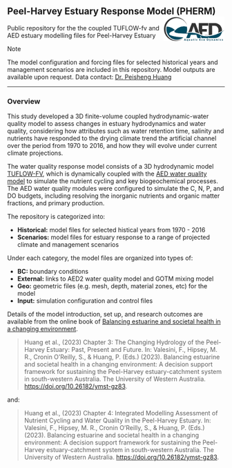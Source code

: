## Peel-Harvey Estuary Response Model (PHERM)   <img src="https://github.com/AquaticEcoDynamics/Peel_ARC/blob/master/Data/Sitemaps/Logos/aed.png"  width="142.4" height="56.4"  align="right"> 

Public repository for the the coupled TUFLOW-fv and AED estuary modelling files for Peel-Harvey Estuary

> [!NOTE]
> The model configuration and forcing files for selected historical years and management scenarios are included in this repository. Model outputs are available upon request. Data contact: [Dr. Peisheng Huang](mailto:peisheng.huang@uwa.edu.au) 


---

### Overview

This study developed a 3D finite-volume coupled hydrodynamic-water quality model to assess changes in estuary hydrodynamics and water quality, considering how attributes such as water retention time, 
salinity and nutrients have responded to the drying climate trend the artificial channel over the period from 1970 to 2016, and how they will evolve under current climate projections. 

The water quality response model consists of a 3D hydrodynamic model [TUFLOW-FV](https://www.tuflow.com/downloads/#tuflow_fv), which is dynamically coupled with the [AED water quality model](https://aquaticecodynamics.github.io/aed-science/) to simulate 
the nutrient cycling and key biogeochemical processes. The AED water quality modules were configured to simulate the C, N, P, and DO budgets, including resolving the inorganic 
nutrients and organic matter fractions, and primary production.

The repository is categorized into:
- **Historical:** model files for selected histical years from 1970 - 2016
- **Scenarios:** model files for estuary response to a range of projected climate and management scenarios

Under each category, the model files are organized into types of:
- **BC:** boundary conditions
- **External:** links to AED2 water quality model and GOTM mixing model
- **Geo:** geometric files (e.g. mesh, depth, material zones, etc) for the model 
- **Input:** simulation configuration and control files


Details of the model introduction, set up, and research outcomes are available from the online book of [Balancing estuarine and societal health in a changing environment](https://aquaticecodynamics.github.io/peel-book/index.html). 
> Huang et al., (2023) Chapter 3: The Changing Hydrology of the Peel-Harvey Estuary: Past, Present and Future. In: Valesini, F., Hipsey, M. R., Cronin O’Reilly, S., & Huang, P. (Eds.) (2023). Balancing estuarine and societal health in a changing environment: A decision support framework for sustaining the Peel-Harvey estuary-catchment system in south-western Australia. The University of Western Australia. https://doi.org/10.26182/ymst-gz83.

and:

> Huang et al., (2023) Chapter 4: Integrated Modelling Assessment of Nutrient Cycling and Water Quality in the Peel-Harvey Estuary. In: Valesini, F., Hipsey, M. R., Cronin O’Reilly, S., & Huang, P. (Eds.) (2023). Balancing estuarine and societal health in a changing environment: A decision support framework for sustaining the Peel-Harvey estuary-catchment system in south-western Australia. The University of Western Australia. https://doi.org/10.26182/ymst-gz83.







<!--
# PHERM
## Peel-Harvey Estuary Response Model

---
### Overview

The PHERM (Peel-Harvey Estuary Response Model) consists of a 3D hydrodynamic model TUFLOW-FV (BMT WBM, 2013), which is dynamically coupled with the AED2 water quality model to simulate the nutrient cycling and key biogeochemical processes. TUFLOW-FV is a 3D flexible-mesh (finite volume) hydrodynamic model that accounts for variations in water level, horizontal salinity distribution and vertical density stratification in response to tides, inflows and surface thermodynamics. The mesh consists of triangular and quadrilateral elements of different size that are suited to simulating areas of complex estuarine morphometry. To meet accuracy requirements, a fine-grid resolution (mean mesh area ~12000 m2) was used within the lagoons and coarse resolution was implemented towards the ocean boundary (Figure 1). Surface momentum exchange and heat dynamics are solved internally within TUFLOW-FV. In the current application, turbulent mixing of momentum and scalars has been calculated using the Smagorinsky scheme in the horizontal plane and through coupling with the General Ocean Turbulence Model (GOTM) for vertical mixing with option of second-order k-ε turbulence closure. The bottom shear stress was calculated using a roughness-length relationship assuming a rough-turbulent logarithmic velocity profile in the lowest model layer. The roughness length z0 settings were based on the area type (e.g. coast, rivers, and estuary) and the estimated biomass of aquatic vegetation within the estuary.


<img src="https://github.com/AquaticEcoDynamics/Peel_ARC/blob/master/Data/Sitemaps/mesh2.png">

**Figure 1. PHERM modelling domain and mesh overview.**


The AED2 water quality modules were configured to simulate the C, N, P, and DO budgets, including resolving the inorganic nutrients and organic matter fractions, and primary production (Table 1; Figure 2). Spatial variation and sediment quality and benthic properties (including biomass of seagrass, macroalgae and bivalves) was also included.
Key modelled chemical and biological processes include:
-	Water column kinetic (time-varying) chemical / biological transformations (e.g., denitrification or algal growth)
-	Water column equilibrium (instantaneous) chemical transformations (e.g., PO4 adsorption)
-	Vertical sedimentation or migration
-	Biogeochemical transformations in the sediment or biological changes in the benthos
-	Fluxes across the air-water interface
-	Fluxes across the sediment-water interface
-	Feedback of chemical or biological attributes to physical properties of water (light extinction, drag, density)

<img src="https://github.com/AquaticEcoDynamics/Peel_ARC/blob/master/Data/Sitemaps/AED.png">

**Figure 2. AED water quality model diagram summarising interactions captured with the PHERM.**

### Model Software

Hydrodynamic platform: TUFLOW-FV, http://tuflow.com/FV%20Documentation.aspx 

Water quality model: AED2, http://aed.see.uwa.edu.au/research/models/AED/index.html  

### Input Data

The data necessary to simulate estuarine dynamics comprise boundary conditions at incoming rivers and ocean and meteorological forcing. PHE received runoff from the catchment through multiple gauged rivers and ungauged drains, in which the Murray River contributes about 41% of the total inflows and Serpentine River and Harvey River contribute about 10% and 23%, respectively, of the total inflows. Gauged flow rate data for the Murray River was available from 1970 to the present, while data for the Serpentine River and Harvey River was available from 1982 to the present. These gauged datasets were applied to the hydrodynamic model whenever they are available. For the missing periods in the gauged flows and the ungauged drains, the output from the Streamflow Quality Affecting Rivers and Estuaries (SQUARE) catchment model, operated by the Western Australia Department of Water and Environmental Regulation (Kelsey et al., 2011), was used to estimate flows by carefully comparing the measured and modelled flow data. The open sea boundary forcing was set using the sea level observation data taken in the Fremantle port, located ~50 km to the north of the PHE.

The model required meteorological inputs, including wind speed, solar radiation, air temperature, cloud cover, and relative humidity, for surface heat and momentum exchange calculations. Various data sources were used to set up meteorological inputs due to the study period spanning a long time back to 1970, when meteorological observations were not routinely available across the modelling domain at hourly frequencies. The first data source is the local Mandurah weather station located beside the natural channel of the estuary. This dataset provides hourly records since 2001. The hourly fields over the period 1981-2000 were obtained from regional climate model simulations for Southwest Australia at a 5 km resolution (Andrys et al., 2015, 2016; Kala et al., 2014). These simulations were carried out using the Weather Research and Forecasting (WRF), one of the most widely used climate models. Andrys et al. (2015) showed that the WRF model was able to adequately simulate the climate of SWA, and these simulations have also been used to assess the impacts of current and future climate on viticulture for SWA (Firth et al., 2017). For the years before 1981 the weather conditions measured at the nearby Halls Head weather station (4.2 km away from the Mandurah station) were used.

The sediment was separated into 24 zones based on their properties (sand/silt composition and N/P contents) based on the survey data presented in (Sed CHapter). Water quality in the inflow waters were set based on the raw or daily infilled data from WIR, or from the catchment model (Hennig et al 2019) where no gauged data was available. 

### Outputs

The key modes output variables are summarized in Table 1.

<table class=MsoNormalTable border=1 cellspacing=0 cellpadding=0 width="67%"
 style='width:67.54%;border-collapse:collapse;border:none;mso-border-alt:solid windowtext .5pt;
 mso-padding-alt:0cm 5.4pt 0cm 5.4pt;mso-border-insideh:.5pt solid windowtext;
 mso-border-insidev:.5pt solid windowtext'>
 <tr style='mso-yfti-irow:0;mso-yfti-firstrow:yes'>
  <td width="10%" valign=top style='width:10.42%;border:solid windowtext 1.0pt;
  border-right:none;mso-border-top-alt:solid windowtext .5pt;mso-border-left-alt:
  solid windowtext .5pt;mso-border-bottom-alt:solid windowtext .5pt;background:
  black;padding:0cm 5.4pt 0cm 5.4pt'>
  <p class=MsoNormal style='line-height:normal'><b style='mso-bidi-font-weight:
  normal'><span style='font-size:6.0pt;color:white'>Variable<o:p></o:p></span></b></p>
  </td>
  <td width="13%" valign=top style='width:13.14%;border-top:solid windowtext 1.0pt;
  border-left:none;border-bottom:solid windowtext 1.0pt;border-right:none;
  mso-border-top-alt:solid windowtext .5pt;mso-border-bottom-alt:solid windowtext .5pt;
  background:black;padding:0cm 5.4pt 0cm 5.4pt'>
  <p class=MsoNormal style='line-height:normal'><b style='mso-bidi-font-weight:
  normal'><span style='font-size:6.0pt;color:white'>Units *<o:p></o:p></span></b></p>
  </td>
  <td width="34%" valign=top style='width:34.12%;border-top:solid windowtext 1.0pt;
  border-left:none;border-bottom:solid windowtext 1.0pt;border-right:none;
  mso-border-top-alt:solid windowtext .5pt;mso-border-bottom-alt:solid windowtext .5pt;
  background:black;padding:0cm 5.4pt 0cm 5.4pt'>
  <p class=MsoNormal style='line-height:normal'><b style='mso-bidi-font-weight:
  normal'><span style='font-size:6.0pt;color:white'>Common Name<o:p></o:p></span></b></p>
  </td>
  <td width="42%" valign=top style='width:42.32%;border:solid windowtext 1.0pt;
  border-left:none;mso-border-top-alt:solid windowtext .5pt;mso-border-bottom-alt:
  solid windowtext .5pt;mso-border-right-alt:solid windowtext .5pt;background:
  black;padding:0cm 5.4pt 0cm 5.4pt'>
  <p class=MsoNormal style='line-height:normal'><b style='mso-bidi-font-weight:
  normal'><span style='font-size:6.0pt;color:white'>Process Description<i
  style='mso-bidi-font-style:normal'><o:p></o:p></i></span></b></p>
  </td>
 </tr>
 <tr style='mso-yfti-irow:1'>
  <td width="100%" colspan=4 valign=top style='width:100.0%;border-top:none;
  border-left:solid windowtext 1.0pt;border-bottom:none;border-right:solid windowtext 1.0pt;
  mso-border-top-alt:solid windowtext .5pt;mso-border-top-alt:solid windowtext .5pt;
  mso-border-left-alt:solid windowtext .5pt;mso-border-right-alt:solid windowtext .5pt;
  background:#F2F2F2;mso-background-themecolor:background1;mso-background-themeshade:
  242;padding:0cm 5.4pt 0cm 5.4pt'>
  <p class=MsoNormal style='line-height:normal'><span style='font-size:6.0pt;
  color:black;mso-color-alt:windowtext'>Physical variables</span><span
  style='font-size:6.0pt'><o:p></o:p></span></p>
  </td>
 </tr>
 <tr style='mso-yfti-irow:2'>
  <td width="10%" valign=top style='width:10.42%;border:none;border-left:solid windowtext 1.0pt;
  mso-border-left-alt:solid windowtext .5pt;padding:0cm 5.4pt 0cm 5.4pt'>
  <p class=MsoNormal style='line-height:normal'><b style='mso-bidi-font-weight:
  normal'><i style='mso-bidi-font-style:normal'><span style='font-size:6.0pt'>T<o:p></o:p></span></i></b></p>
  </td>
  <td width="13%" valign=top style='width:13.14%;border:none;padding:0cm 5.4pt 0cm 5.4pt'>
  <p class=MsoNormal style='line-height:normal'><span style='font-size:6.0pt'>°C<o:p></o:p></span></p>
  </td>
  <td width="34%" valign=top style='width:34.12%;border:none;padding:0cm 5.4pt 0cm 5.4pt'>
  <p class=MsoNormal style='line-height:normal'><span style='font-size:6.0pt'>Temperature<o:p></o:p></span></p>
  </td>
  <td width="42%" valign=top style='width:42.32%;border:none;border-right:solid windowtext 1.0pt;
  mso-border-right-alt:solid windowtext .5pt;padding:0cm 5.4pt 0cm 5.4pt'>
  <p class=MsoNormal style='line-height:normal'><span style='font-size:6.0pt'>Temperature
  modelled by hydrodynamic model, subject to surface heating and cooling
  processes <o:p></o:p></span></p>
  </td>
 </tr>
 <tr style='mso-yfti-irow:3'>
  <td width="10%" valign=top style='width:10.42%;border:none;border-left:solid windowtext 1.0pt;
  mso-border-left-alt:solid windowtext .5pt;padding:0cm 5.4pt 0cm 5.4pt'>
  <p class=MsoNormal style='line-height:normal'><b style='mso-bidi-font-weight:
  normal'><i style='mso-bidi-font-style:normal'><span style='font-size:6.0pt'>S</span></i></b><i
  style='mso-bidi-font-style:normal'><span style='font-size:6.0pt'><o:p></o:p></span></i></p>
  </td>
  <td width="13%" valign=top style='width:13.14%;border:none;padding:0cm 5.4pt 0cm 5.4pt'>
  <p class=MsoNormal style='line-height:normal'><span class=SpellE><span
  style='font-size:6.0pt'>psu</span></span><span style='font-size:6.0pt'><o:p></o:p></span></p>
  </td>
  <td width="34%" valign=top style='width:34.12%;border:none;padding:0cm 5.4pt 0cm 5.4pt'>
  <p class=MsoNormal style='line-height:normal'><span style='font-size:6.0pt'>Salinity<o:p></o:p></span></p>
  </td>
  <td width="42%" valign=top style='width:42.32%;border:none;border-right:solid windowtext 1.0pt;
  mso-border-right-alt:solid windowtext .5pt;padding:0cm 5.4pt 0cm 5.4pt'>
  <p class=MsoNormal style='line-height:normal'><span style='font-size:6.0pt'>Salinity
  simulated by TUFLOW-FV, impacting density. Subject to inputs and <span
  class=SpellE>evapo</span>-concentration<o:p></o:p></span></p>
  </td>
 </tr>
 <tr style='mso-yfti-irow:4'>
  <td width="10%" valign=top style='width:10.42%;border:none;border-left:solid windowtext 1.0pt;
  mso-border-left-alt:solid windowtext .5pt;padding:0cm 5.4pt 0cm 5.4pt'>
  <p class=MsoNormal style='line-height:normal'><i style='mso-bidi-font-style:
  normal'><span style='font-size:6.0pt'>EC<b style='mso-bidi-font-weight:normal'><o:p></o:p></b></span></i></p>
  </td>
  <td width="13%" valign=top style='width:13.14%;border:none;padding:0cm 5.4pt 0cm 5.4pt'>
  <p class=MsoNormal style='line-height:normal'><span class=SpellE><span
  style='font-size:6.0pt'>uS</span></span><span style='font-size:6.0pt'> <span
  class=GramE>cm<sup>-1</sup></span><o:p></o:p></span></p>
  </td>
  <td width="34%" valign=top style='width:34.12%;border:none;padding:0cm 5.4pt 0cm 5.4pt'>
  <p class=MsoNormal style='line-height:normal'><span style='font-size:6.0pt'>Electrical
  conductivity<o:p></o:p></span></p>
  </td>
  <td width="42%" valign=top style='width:42.32%;border:none;border-right:solid windowtext 1.0pt;
  mso-border-right-alt:solid windowtext .5pt;padding:0cm 5.4pt 0cm 5.4pt'>
  <p class=MsoNormal style='line-height:normal'><span style='font-size:6.0pt'>Derived
  from salinity variable<o:p></o:p></span></p>
  </td>
 </tr>
 <tr style='mso-yfti-irow:5'>
  <td width="10%" valign=top style='width:10.42%;border:none;border-left:solid windowtext 1.0pt;
  mso-border-left-alt:solid windowtext .5pt;padding:0cm 5.4pt 0cm 5.4pt'>
  <p class=MsoNormal style='line-height:normal'><b style='mso-bidi-font-weight:
  normal'><i style='mso-bidi-font-style:normal'><span style='font-size:6.0pt'>I<sub>PAR</sub><o:p></o:p></span></i></b></p>
  </td>
  <td width="13%" valign=top style='width:13.14%;border:none;padding:0cm 5.4pt 0cm 5.4pt'>
  <p class=MsoNormal style='line-height:normal'><span class=SpellE><span
  style='font-size:6.0pt'>mE</span></span><span style='font-size:6.0pt'> m<sup>-2</sup>
  s<sup>-1</sup><o:p></o:p></span></p>
  </td>
  <td width="34%" valign=top style='width:34.12%;border:none;padding:0cm 5.4pt 0cm 5.4pt'>
  <p class=MsoNormal style='line-height:normal'><span style='font-size:6.0pt'>Shortwave
  light intensity<o:p></o:p></span></p>
  </td>
  <td width="42%" valign=top style='width:42.32%;border:none;border-right:solid windowtext 1.0pt;
  mso-border-right-alt:solid windowtext .5pt;padding:0cm 5.4pt 0cm 5.4pt'>
  <p class=MsoNormal style='line-height:normal'><span style='font-size:6.0pt'>Incident
  light, I<sub>0</sub>, is attenuated as a function of depth<o:p></o:p></span></p>
  </td>
 </tr>
 <tr style='mso-yfti-irow:6'>
  <td width="10%" valign=top style='width:10.42%;border:none;border-left:solid windowtext 1.0pt;
  mso-border-left-alt:solid windowtext .5pt;padding:0cm 5.4pt 0cm 5.4pt'>
  <p class=MsoNormal style='line-height:normal'><b style='mso-bidi-font-weight:
  normal'><i style='mso-bidi-font-style:normal'><span style='font-size:6.0pt'>I<sub>UV</sub></span></i></b><i
  style='mso-bidi-font-style:normal'><span style='font-size:6.0pt'><o:p></o:p></span></i></p>
  </td>
  <td width="13%" valign=top style='width:13.14%;border:none;padding:0cm 5.4pt 0cm 5.4pt'>
  <p class=MsoNormal style='line-height:normal'><span class=SpellE><span
  style='font-size:6.0pt'>mE</span></span><span style='font-size:6.0pt'> m<sup>-2</sup>
  s<sup>-1</sup><o:p></o:p></span></p>
  </td>
  <td width="34%" valign=top style='width:34.12%;border:none;padding:0cm 5.4pt 0cm 5.4pt'>
  <p class=MsoNormal style='line-height:normal'><span style='font-size:6.0pt'>Shortwave
  light intensity<o:p></o:p></span></p>
  </td>
  <td width="42%" valign=top style='width:42.32%;border:none;border-right:solid windowtext 1.0pt;
  mso-border-right-alt:solid windowtext .5pt;padding:0cm 5.4pt 0cm 5.4pt'>
  <p class=MsoNormal style='line-height:normal'><span style='font-size:6.0pt'>Incident
  light, I<sub>0</sub>, is attenuated as a function of depth<o:p></o:p></span></p>
  </td>
 </tr>
 <tr style='mso-yfti-irow:7'>
  <td width="10%" valign=top style='width:10.42%;border:none;border-left:solid windowtext 1.0pt;
  mso-border-left-alt:solid windowtext .5pt;padding:0cm 5.4pt 0cm 5.4pt'>
  <p class=MsoNormal style='line-height:normal'><i style='mso-bidi-font-style:
  normal'><span style='font-size:6.0pt;font-family:Symbol;mso-ascii-font-family:
  Calibri;mso-ascii-theme-font:minor-latin;mso-hansi-font-family:Calibri;
  mso-hansi-theme-font:minor-latin;mso-char-type:symbol;mso-symbol-font-family:
  Symbol'><span style='mso-char-type:symbol;mso-symbol-font-family:Symbol'>h</span></span></i><i
  style='mso-bidi-font-style:normal'><sub><span style='font-size:6.0pt'>PAR</span></sub></i><i
  style='mso-bidi-font-style:normal'><span style='font-size:6.0pt'><o:p></o:p></span></i></p>
  </td>
  <td width="13%" valign=top style='width:13.14%;border:none;padding:0cm 5.4pt 0cm 5.4pt'>
  <p class=MsoNormal style='line-height:normal'><span style='font-size:6.0pt'>m<sup>-1</sup><o:p></o:p></span></p>
  </td>
  <td width="34%" valign=top style='width:34.12%;border:none;padding:0cm 5.4pt 0cm 5.4pt'>
  <p class=MsoNormal style='line-height:normal'><span style='font-size:6.0pt'>PAR
  extinction coefficient<o:p></o:p></span></p>
  </td>
  <td width="42%" valign=top style='width:42.32%;border:none;border-right:solid windowtext 1.0pt;
  mso-border-right-alt:solid windowtext .5pt;padding:0cm 5.4pt 0cm 5.4pt'>
  <p class=MsoNormal style='line-height:normal'><span style='font-size:6.0pt'>Extinction
  coefficient is computed based on organic matter and suspended solids <o:p></o:p></span></p>
  </td>
 </tr>
 <tr style='mso-yfti-irow:8'>
  <td width="10%" valign=top style='width:10.42%;border:none;border-left:solid windowtext 1.0pt;
  mso-border-left-alt:solid windowtext .5pt;padding:0cm 5.4pt 0cm 5.4pt'>
  <p class=MsoNormal style='line-height:normal'><i style='mso-bidi-font-style:
  normal'><span style='font-size:6.0pt;font-family:Symbol;mso-ascii-font-family:
  Calibri;mso-ascii-theme-font:minor-latin;mso-hansi-font-family:Calibri;
  mso-hansi-theme-font:minor-latin;mso-char-type:symbol;mso-symbol-font-family:
  Symbol'><span style='mso-char-type:symbol;mso-symbol-font-family:Symbol'>h</span></span></i><i
  style='mso-bidi-font-style:normal'><sub><span style='font-size:6.0pt'>UV</span></sub></i><b
  style='mso-bidi-font-weight:normal'><i style='mso-bidi-font-style:normal'><span
  style='font-size:6.0pt'><o:p></o:p></span></i></b></p>
  </td>
  <td width="13%" valign=top style='width:13.14%;border:none;padding:0cm 5.4pt 0cm 5.4pt'>
  <p class=MsoNormal style='line-height:normal'><span style='font-size:6.0pt'>m<sup>-1</sup><o:p></o:p></span></p>
  </td>
  <td width="34%" valign=top style='width:34.12%;border:none;padding:0cm 5.4pt 0cm 5.4pt'>
  <p class=MsoNormal style='line-height:normal'><span style='font-size:6.0pt'>UV
  extinction coefficient<o:p></o:p></span></p>
  </td>
  <td width="42%" valign=top style='width:42.32%;border:none;border-right:solid windowtext 1.0pt;
  mso-border-right-alt:solid windowtext .5pt;padding:0cm 5.4pt 0cm 5.4pt'>
  <p class=MsoNormal style='line-height:normal'><span style='font-size:6.0pt'>Extinction
  coefficient is computed based on organic matter and suspended solids <o:p></o:p></span></p>
  </td>
 </tr>
 <tr style='mso-yfti-irow:9;height:9.05pt'>
  <td width="100%" colspan=4 valign=top style='width:100.0%;border-top:none;
  border-left:solid windowtext 1.0pt;border-bottom:none;border-right:solid windowtext 1.0pt;
  mso-border-left-alt:solid windowtext .5pt;mso-border-right-alt:solid windowtext .5pt;
  background:#F2F2F2;mso-background-themecolor:background1;mso-background-themeshade:
  242;padding:0cm 5.4pt 0cm 5.4pt;height:9.05pt'>
  <p class=MsoNormal style='line-height:normal'><span style='font-size:6.0pt;
  color:black;mso-color-alt:windowtext'>Core biogeochemical variables </span><span
  style='font-size:6.0pt'><o:p></o:p></span></p>
  </td>
 </tr>
 <tr style='mso-yfti-irow:10'>
  <td width="10%" valign=top style='width:10.42%;border:none;border-left:solid windowtext 1.0pt;
  mso-border-left-alt:solid windowtext .5pt;padding:0cm 5.4pt 0cm 5.4pt'>
  <p class=MsoNormal style='line-height:normal'><b style='mso-bidi-font-weight:
  normal'><i style='mso-bidi-font-style:normal'><span style='font-size:6.0pt'>DO<o:p></o:p></span></i></b></p>
  </td>
  <td width="13%" valign=top style='width:13.14%;border:none;padding:0cm 5.4pt 0cm 5.4pt'>
  <p class=MsoNormal style='line-height:normal'><span style='font-size:6.0pt'>mmol
  O<sub>2</sub> m<sup>-3</sup><o:p></o:p></span></p>
  </td>
  <td width="34%" valign=top style='width:34.12%;border:none;padding:0cm 5.4pt 0cm 5.4pt'>
  <p class=MsoNormal style='line-height:normal'><span style='font-size:6.0pt'>Dissolved
  oxygen<o:p></o:p></span></p>
  </td>
  <td width="42%" valign=top style='width:42.32%;border:none;border-right:solid windowtext 1.0pt;
  mso-border-right-alt:solid windowtext .5pt;padding:0cm 5.4pt 0cm 5.4pt'>
  <p class=MsoNormal style='line-height:normal'><span style='font-size:6.0pt'>Impacted
  by photosynthesis, organic decomposition, nitrification, surface exchange, and
  sediment oxygen demand<o:p></o:p></span></p>
  </td>
 </tr>
 <tr style='mso-yfti-irow:11'>
  <td width="10%" valign=top style='width:10.42%;border:none;border-left:solid windowtext 1.0pt;
  mso-border-left-alt:solid windowtext .5pt;padding:0cm 5.4pt 0cm 5.4pt'>
  <p class=MsoNormal style='line-height:normal'><span class=SpellE><b
  style='mso-bidi-font-weight:normal'><i style='mso-bidi-font-style:normal'><span
  style='font-size:6.0pt'>RSi</span></i></b></span><b style='mso-bidi-font-weight:
  normal'><i style='mso-bidi-font-style:normal'><span style='font-size:6.0pt'><o:p></o:p></span></i></b></p>
  </td>
  <td width="13%" valign=top style='width:13.14%;border:none;padding:0cm 5.4pt 0cm 5.4pt'>
  <p class=MsoNormal style='line-height:normal'><span style='font-size:6.0pt'>mmol
  Si m<sup>-3</sup><o:p></o:p></span></p>
  </td>
  <td width="34%" valign=top style='width:34.12%;border:none;padding:0cm 5.4pt 0cm 5.4pt'>
  <p class=MsoNormal style='line-height:normal'><span style='font-size:6.0pt'>Reactive
  Silica<o:p></o:p></span></p>
  </td>
  <td width="42%" valign=top style='width:42.32%;border:none;border-right:solid windowtext 1.0pt;
  mso-border-right-alt:solid windowtext .5pt;padding:0cm 5.4pt 0cm 5.4pt'>
  <p class=MsoNormal style='line-height:normal'><span style='font-size:6.0pt'>Algal
  uptake, sediment flux<o:p></o:p></span></p>
  </td>
 </tr>
 <tr style='mso-yfti-irow:12'>
  <td width="10%" valign=top style='width:10.42%;border:none;border-left:solid windowtext 1.0pt;
  mso-border-left-alt:solid windowtext .5pt;padding:0cm 5.4pt 0cm 5.4pt'>
  <p class=MsoNormal style='line-height:normal'><b style='mso-bidi-font-weight:
  normal'><i style='mso-bidi-font-style:normal'><span style='font-size:6.0pt'>FRP<o:p></o:p></span></i></b></p>
  </td>
  <td width="13%" valign=top style='width:13.14%;border:none;padding:0cm 5.4pt 0cm 5.4pt'>
  <p class=MsoNormal style='line-height:normal'><span style='font-size:6.0pt'>mmol
  P m<sup>-3</sup><o:p></o:p></span></p>
  </td>
  <td width="34%" valign=top style='width:34.12%;border:none;padding:0cm 5.4pt 0cm 5.4pt'>
  <p class=MsoNormal style='line-height:normal'><span style='font-size:6.0pt'>Filterable
  reactive phosphorus<o:p></o:p></span></p>
  </td>
  <td width="42%" valign=top style='width:42.32%;border:none;border-right:solid windowtext 1.0pt;
  mso-border-right-alt:solid windowtext .5pt;padding:0cm 5.4pt 0cm 5.4pt'>
  <p class=MsoNormal style='line-height:normal'><span style='font-size:6.0pt'>Algal
  uptake, organic mineralization, sediment flux<o:p></o:p></span></p>
  </td>
 </tr>
 <tr style='mso-yfti-irow:13'>
  <td width="10%" valign=top style='width:10.42%;border:none;border-left:solid windowtext 1.0pt;
  mso-border-left-alt:solid windowtext .5pt;padding:0cm 5.4pt 0cm 5.4pt'>
  <p class=MsoNormal style='line-height:normal'><b style='mso-bidi-font-weight:
  normal'><i style='mso-bidi-font-style:normal'><span style='font-size:6.0pt'>PIP<o:p></o:p></span></i></b></p>
  </td>
  <td width="13%" valign=top style='width:13.14%;border:none;padding:0cm 5.4pt 0cm 5.4pt'>
  <p class=MsoNormal style='line-height:normal'><span style='font-size:6.0pt'>mmol
  P m<sup>-3</sup><o:p></o:p></span></p>
  </td>
  <td width="34%" valign=top style='width:34.12%;border:none;padding:0cm 5.4pt 0cm 5.4pt'>
  <p class=MsoNormal style='line-height:normal'><span style='font-size:6.0pt'>Particulate
  inorganic phosphorus<o:p></o:p></span></p>
  </td>
  <td width="42%" valign=top style='width:42.32%;border:none;border-right:solid windowtext 1.0pt;
  mso-border-right-alt:solid windowtext .5pt;padding:0cm 5.4pt 0cm 5.4pt'>
  <p class=MsoNormal style='line-height:normal'><span class=SpellE><span
  style='font-size:6.0pt'>Adsoprtion</span></span><span style='font-size:6.0pt'>/desorption
  of/to free FRP<o:p></o:p></span></p>
  </td>
 </tr>
 <tr style='mso-yfti-irow:14'>
  <td width="10%" valign=top style='width:10.42%;border:none;border-left:solid windowtext 1.0pt;
  mso-border-left-alt:solid windowtext .5pt;padding:0cm 5.4pt 0cm 5.4pt'>
  <p class=MsoNormal style='line-height:normal'><b style='mso-bidi-font-weight:
  normal'><i style='mso-bidi-font-style:normal'><span style='font-size:6.0pt'>NH<sub>4</sub><sup>+</sup><o:p></o:p></span></i></b></p>
  </td>
  <td width="13%" valign=top style='width:13.14%;border:none;padding:0cm 5.4pt 0cm 5.4pt'>
  <p class=MsoNormal style='line-height:normal'><span style='font-size:6.0pt'>mmol
  N m<sup>-3</sup><o:p></o:p></span></p>
  </td>
  <td width="34%" valign=top style='width:34.12%;border:none;padding:0cm 5.4pt 0cm 5.4pt'>
  <p class=MsoNormal style='line-height:normal'><span style='font-size:6.0pt'>Ammonium<o:p></o:p></span></p>
  </td>
  <td width="42%" valign=top style='width:42.32%;border:none;border-right:solid windowtext 1.0pt;
  mso-border-right-alt:solid windowtext .5pt;padding:0cm 5.4pt 0cm 5.4pt'>
  <p class=MsoNormal style='line-height:normal'><span style='font-size:6.0pt'>Algal
  uptake, nitrification, organic mineralization, sediment flux<o:p></o:p></span></p>
  </td>
 </tr>
 <tr style='mso-yfti-irow:15'>
  <td width="10%" valign=top style='width:10.42%;border:none;border-left:solid windowtext 1.0pt;
  mso-border-left-alt:solid windowtext .5pt;padding:0cm 5.4pt 0cm 5.4pt'>
  <p class=MsoNormal style='line-height:normal'><b style='mso-bidi-font-weight:
  normal'><i style='mso-bidi-font-style:normal'><span style='font-size:6.0pt'>NO<sub>3</sub><sup>-</sup><o:p></o:p></span></i></b></p>
  </td>
  <td width="13%" valign=top style='width:13.14%;border:none;padding:0cm 5.4pt 0cm 5.4pt'>
  <p class=MsoNormal style='line-height:normal'><span style='font-size:6.0pt'>mmol
  N m<sup>-3</sup><o:p></o:p></span></p>
  </td>
  <td width="34%" valign=top style='width:34.12%;border:none;padding:0cm 5.4pt 0cm 5.4pt'>
  <p class=MsoNormal style='line-height:normal'><span style='font-size:6.0pt'>Nitrate<o:p></o:p></span></p>
  </td>
  <td width="42%" valign=top style='width:42.32%;border:none;border-right:solid windowtext 1.0pt;
  mso-border-right-alt:solid windowtext .5pt;padding:0cm 5.4pt 0cm 5.4pt'>
  <p class=MsoNormal style='line-height:normal'><span style='font-size:6.0pt'>Algal
  uptake, nitrification, denitrification, sediment flux<o:p></o:p></span></p>
  </td>
 </tr>
 <tr style='mso-yfti-irow:16'>
  <td width="10%" valign=top style='width:10.42%;border:none;border-left:solid windowtext 1.0pt;
  mso-border-left-alt:solid windowtext .5pt;padding:0cm 5.4pt 0cm 5.4pt'>
  <p class=MsoNormal style='line-height:normal'><b style='mso-bidi-font-weight:
  normal'><i style='mso-bidi-font-style:normal'><span style='font-size:6.0pt'>CPOM<o:p></o:p></span></i></b></p>
  </td>
  <td width="13%" valign=top style='width:13.14%;border:none;padding:0cm 5.4pt 0cm 5.4pt'>
  <p class=MsoNormal style='line-height:normal'><span style='font-size:6.0pt'>mmol
  C m<sup>-3</sup><o:p></o:p></span></p>
  </td>
  <td width="34%" valign=top style='width:34.12%;border:none;padding:0cm 5.4pt 0cm 5.4pt'>
  <p class=MsoNormal style='line-height:normal'><span style='font-size:6.0pt'>Coarse
  particulate organic matter <o:p></o:p></span></p>
  </td>
  <td width="42%" valign=top style='width:42.32%;border:none;border-right:solid windowtext 1.0pt;
  mso-border-right-alt:solid windowtext .5pt;padding:0cm 5.4pt 0cm 5.4pt'>
  <p class=MsoNormal style='line-height:normal'><span style='font-size:6.0pt'>Enzymatic
  hydrolysis to POM<o:p></o:p></span></p>
  </td>
 </tr>
 <tr style='mso-yfti-irow:17'>
  <td width="10%" valign=top style='width:10.42%;border:none;border-left:solid windowtext 1.0pt;
  mso-border-left-alt:solid windowtext .5pt;padding:0cm 5.4pt 0cm 5.4pt'>
  <p class=MsoNormal style='line-height:normal'><b style='mso-bidi-font-weight:
  normal'><i style='mso-bidi-font-style:normal'><span style='font-size:6.0pt'>DOC-R<o:p></o:p></span></i></b></p>
  </td>
  <td width="13%" valign=top style='width:13.14%;border:none;padding:0cm 5.4pt 0cm 5.4pt'>
  <p class=MsoNormal style='line-height:normal'><span style='font-size:6.0pt'>mmol
  C m<sup>-3</sup><o:p></o:p></span></p>
  </td>
  <td width="34%" valign=top style='width:34.12%;border:none;padding:0cm 5.4pt 0cm 5.4pt'>
  <p class=MsoNormal style='line-height:normal'><span style='font-size:6.0pt'>Refractory
  DOC<o:p></o:p></span></p>
  </td>
  <td width="42%" valign=top style='width:42.32%;border:none;border-right:solid windowtext 1.0pt;
  mso-border-right-alt:solid windowtext .5pt;padding:0cm 5.4pt 0cm 5.4pt'>
  <p class=MsoNormal style='line-height:normal'><span style='font-size:6.0pt'><o:p>&nbsp;</o:p></span></p>
  </td>
 </tr>
 <tr style='mso-yfti-irow:18'>
  <td width="10%" valign=top style='width:10.42%;border:none;border-left:solid windowtext 1.0pt;
  mso-border-left-alt:solid windowtext .5pt;padding:0cm 5.4pt 0cm 5.4pt'>
  <p class=MsoNormal style='line-height:normal'><b style='mso-bidi-font-weight:
  normal'><i style='mso-bidi-font-style:normal'><span style='font-size:6.0pt'>DON-R<o:p></o:p></span></i></b></p>
  </td>
  <td width="13%" valign=top style='width:13.14%;border:none;padding:0cm 5.4pt 0cm 5.4pt'>
  <p class=MsoNormal style='line-height:normal'><span style='font-size:6.0pt'>mmol
  C m<sup>-3</sup><o:p></o:p></span></p>
  </td>
  <td width="34%" valign=top style='width:34.12%;border:none;padding:0cm 5.4pt 0cm 5.4pt'>
  <p class=MsoNormal style='line-height:normal'><span style='font-size:6.0pt'>Refractory
  DON<o:p></o:p></span></p>
  </td>
  <td width="42%" valign=top style='width:42.32%;border:none;border-right:solid windowtext 1.0pt;
  mso-border-right-alt:solid windowtext .5pt;padding:0cm 5.4pt 0cm 5.4pt'>
  <p class=MsoNormal style='line-height:normal'><span style='font-size:6.0pt'><o:p>&nbsp;</o:p></span></p>
  </td>
 </tr>
 <tr style='mso-yfti-irow:19'>
  <td width="10%" valign=top style='width:10.42%;border:none;border-left:solid windowtext 1.0pt;
  mso-border-left-alt:solid windowtext .5pt;padding:0cm 5.4pt 0cm 5.4pt'>
  <p class=MsoNormal style='line-height:normal'><b style='mso-bidi-font-weight:
  normal'><i style='mso-bidi-font-style:normal'><span style='font-size:6.0pt'>DOP-R<o:p></o:p></span></i></b></p>
  </td>
  <td width="13%" valign=top style='width:13.14%;border:none;padding:0cm 5.4pt 0cm 5.4pt'>
  <p class=MsoNormal style='line-height:normal'><span style='font-size:6.0pt'>mmol
  C m<sup>-3</sup><o:p></o:p></span></p>
  </td>
  <td width="34%" valign=top style='width:34.12%;border:none;padding:0cm 5.4pt 0cm 5.4pt'>
  <p class=MsoNormal style='line-height:normal'><span style='font-size:6.0pt'>Refractory
  DOP<o:p></o:p></span></p>
  </td>
  <td width="42%" valign=top style='width:42.32%;border:none;border-right:solid windowtext 1.0pt;
  mso-border-right-alt:solid windowtext .5pt;padding:0cm 5.4pt 0cm 5.4pt'>
  <p class=MsoNormal style='line-height:normal'><span style='font-size:6.0pt'><o:p>&nbsp;</o:p></span></p>
  </td>
 </tr>
 <tr style='mso-yfti-irow:20'>
  <td width="10%" valign=top style='width:10.42%;border:none;border-left:solid windowtext 1.0pt;
  mso-border-left-alt:solid windowtext .5pt;padding:0cm 5.4pt 0cm 5.4pt'>
  <p class=MsoNormal style='line-height:normal'><b style='mso-bidi-font-weight:
  normal'><i style='mso-bidi-font-style:normal'><span style='font-size:6.0pt'>DOC<o:p></o:p></span></i></b></p>
  </td>
  <td width="13%" valign=top style='width:13.14%;border:none;padding:0cm 5.4pt 0cm 5.4pt'>
  <p class=MsoNormal style='line-height:normal'><span style='font-size:6.0pt'>mmol
  C m<sup>-3</sup><o:p></o:p></span></p>
  </td>
  <td width="34%" valign=top style='width:34.12%;border:none;padding:0cm 5.4pt 0cm 5.4pt'>
  <p class=MsoNormal style='line-height:normal'><span style='font-size:6.0pt'>Dissolved
  organic carbon <o:p></o:p></span></p>
  </td>
  <td width="42%" valign=top style='width:42.32%;border:none;border-right:solid windowtext 1.0pt;
  mso-border-right-alt:solid windowtext .5pt;padding:0cm 5.4pt 0cm 5.4pt'>
  <p class=MsoNormal style='line-height:normal'><span style='font-size:6.0pt'>Mineralization,
  algal mortality/excretion<o:p></o:p></span></p>
  </td>
 </tr>
 <tr style='mso-yfti-irow:21'>
  <td width="10%" valign=top style='width:10.42%;border:none;border-left:solid windowtext 1.0pt;
  mso-border-left-alt:solid windowtext .5pt;padding:0cm 5.4pt 0cm 5.4pt'>
  <p class=MsoNormal style='line-height:normal'><b style='mso-bidi-font-weight:
  normal'><i style='mso-bidi-font-style:normal'><span style='font-size:6.0pt'>DON<o:p></o:p></span></i></b></p>
  </td>
  <td width="13%" valign=top style='width:13.14%;border:none;padding:0cm 5.4pt 0cm 5.4pt'>
  <p class=MsoNormal style='line-height:normal'><span style='font-size:6.0pt'>mmol
  N m<sup>-3</sup><o:p></o:p></span></p>
  </td>
  <td width="34%" valign=top style='width:34.12%;border:none;padding:0cm 5.4pt 0cm 5.4pt'>
  <p class=MsoNormal style='line-height:normal'><span style='font-size:6.0pt'>Dissolved
  organic nitrogen <o:p></o:p></span></p>
  </td>
  <td width="42%" valign=top style='width:42.32%;border:none;border-right:solid windowtext 1.0pt;
  mso-border-right-alt:solid windowtext .5pt;padding:0cm 5.4pt 0cm 5.4pt'>
  <p class=MsoNormal style='line-height:normal'><span class=GramE><span
  style='font-size:6.0pt'>Mineralization ,</span></span><span style='font-size:
  6.0pt'> algal mortality/excretion <o:p></o:p></span></p>
  </td>
 </tr>
 <tr style='mso-yfti-irow:22'>
  <td width="10%" valign=top style='width:10.42%;border:none;border-left:solid windowtext 1.0pt;
  mso-border-left-alt:solid windowtext .5pt;padding:0cm 5.4pt 0cm 5.4pt'>
  <p class=MsoNormal style='line-height:normal'><b style='mso-bidi-font-weight:
  normal'><i style='mso-bidi-font-style:normal'><span style='font-size:6.0pt'>DOP<o:p></o:p></span></i></b></p>
  </td>
  <td width="13%" valign=top style='width:13.14%;border:none;padding:0cm 5.4pt 0cm 5.4pt'>
  <p class=MsoNormal style='line-height:normal'><span style='font-size:6.0pt'>mmol
  P m<sup>-3</sup><o:p></o:p></span></p>
  </td>
  <td width="34%" valign=top style='width:34.12%;border:none;padding:0cm 5.4pt 0cm 5.4pt'>
  <p class=MsoNormal style='line-height:normal'><span style='font-size:6.0pt'>Dissolved
  organic phosphorus <o:p></o:p></span></p>
  </td>
  <td width="42%" valign=top style='width:42.32%;border:none;border-right:solid windowtext 1.0pt;
  mso-border-right-alt:solid windowtext .5pt;padding:0cm 5.4pt 0cm 5.4pt'>
  <p class=MsoNormal style='line-height:normal'><span style='font-size:6.0pt'>Mineralization,
  algal mortality/excretion<o:p></o:p></span></p>
  </td>
 </tr>
 <tr style='mso-yfti-irow:23'>
  <td width="10%" valign=top style='width:10.42%;border:none;border-left:solid windowtext 1.0pt;
  mso-border-left-alt:solid windowtext .5pt;padding:0cm 5.4pt 0cm 5.4pt'>
  <p class=MsoNormal style='line-height:normal'><b style='mso-bidi-font-weight:
  normal'><i style='mso-bidi-font-style:normal'><span style='font-size:6.0pt'>POC<o:p></o:p></span></i></b></p>
  </td>
  <td width="13%" valign=top style='width:13.14%;border:none;padding:0cm 5.4pt 0cm 5.4pt'>
  <p class=MsoNormal style='line-height:normal'><span style='font-size:6.0pt'>mmol
  C m<sup>-3</sup><o:p></o:p></span></p>
  </td>
  <td width="34%" valign=top style='width:34.12%;border:none;padding:0cm 5.4pt 0cm 5.4pt'>
  <p class=MsoNormal style='line-height:normal'><span style='font-size:6.0pt'>Particulate
  organic carbon <o:p></o:p></span></p>
  </td>
  <td width="42%" valign=top style='width:42.32%;border:none;border-right:solid windowtext 1.0pt;
  mso-border-right-alt:solid windowtext .5pt;padding:0cm 5.4pt 0cm 5.4pt'>
  <p class=MsoNormal style='line-height:normal'><span style='font-size:6.0pt'>Breakdown,
  settling, algal mortality/excretion<o:p></o:p></span></p>
  </td>
 </tr>
 <tr style='mso-yfti-irow:24'>
  <td width="10%" valign=top style='width:10.42%;border:none;border-left:solid windowtext 1.0pt;
  mso-border-left-alt:solid windowtext .5pt;padding:0cm 5.4pt 0cm 5.4pt'>
  <p class=MsoNormal style='line-height:normal'><b style='mso-bidi-font-weight:
  normal'><i style='mso-bidi-font-style:normal'><span style='font-size:6.0pt'>PON<o:p></o:p></span></i></b></p>
  </td>
  <td width="13%" valign=top style='width:13.14%;border:none;padding:0cm 5.4pt 0cm 5.4pt'>
  <p class=MsoNormal style='line-height:normal'><span style='font-size:6.0pt'>mmol
  N m<sup>-3</sup><o:p></o:p></span></p>
  </td>
  <td width="34%" valign=top style='width:34.12%;border:none;padding:0cm 5.4pt 0cm 5.4pt'>
  <p class=MsoNormal style='line-height:normal'><span style='font-size:6.0pt'>Particulate
  organic nitrogen <o:p></o:p></span></p>
  </td>
  <td width="42%" valign=top style='width:42.32%;border:none;border-right:solid windowtext 1.0pt;
  mso-border-right-alt:solid windowtext .5pt;padding:0cm 5.4pt 0cm 5.4pt'>
  <p class=MsoNormal style='line-height:normal'><span style='font-size:6.0pt'>Breakdown,
  settling, algal mortality/excretion <o:p></o:p></span></p>
  </td>
 </tr>
 <tr style='mso-yfti-irow:25'>
  <td width="10%" valign=top style='width:10.42%;border:none;border-left:solid windowtext 1.0pt;
  mso-border-left-alt:solid windowtext .5pt;padding:0cm 5.4pt 0cm 5.4pt'>
  <p class=MsoNormal style='line-height:normal'><b style='mso-bidi-font-weight:
  normal'><i style='mso-bidi-font-style:normal'><span style='font-size:6.0pt'>POP<o:p></o:p></span></i></b></p>
  </td>
  <td width="13%" valign=top style='width:13.14%;border:none;padding:0cm 5.4pt 0cm 5.4pt'>
  <p class=MsoNormal style='line-height:normal'><span style='font-size:6.0pt'>mmol
  P m<sup>-3</sup><o:p></o:p></span></p>
  </td>
  <td width="34%" valign=top style='width:34.12%;border:none;padding:0cm 5.4pt 0cm 5.4pt'>
  <p class=MsoNormal style='line-height:normal'><span style='font-size:6.0pt'>Particulate
  organic phosphorus <o:p></o:p></span></p>
  </td>
  <td width="42%" valign=top style='width:42.32%;border:none;border-right:solid windowtext 1.0pt;
  mso-border-right-alt:solid windowtext .5pt;padding:0cm 5.4pt 0cm 5.4pt'>
  <p class=MsoNormal style='line-height:normal'><span style='font-size:6.0pt'>Breakdown,
  settling, algal mortality/excretion<o:p></o:p></span></p>
  </td>
 </tr>
 <tr style='mso-yfti-irow:26'>
  <td width="10%" valign=top style='width:10.42%;border:none;border-left:solid windowtext 1.0pt;
  mso-border-left-alt:solid windowtext .5pt;padding:0cm 5.4pt 0cm 5.4pt'>
  <p class=MsoNormal style='line-height:normal'><i style='mso-bidi-font-style:
  normal'><span style='font-size:6.0pt'>TP<b style='mso-bidi-font-weight:normal'><o:p></o:p></b></span></i></p>
  </td>
  <td width="13%" valign=top style='width:13.14%;border:none;padding:0cm 5.4pt 0cm 5.4pt'>
  <p class=MsoNormal style='line-height:normal'><span style='font-size:6.0pt'>mmol
  P m<sup>-3</sup><o:p></o:p></span></p>
  </td>
  <td width="34%" valign=top style='width:34.12%;border:none;padding:0cm 5.4pt 0cm 5.4pt'>
  <p class=MsoNormal style='line-height:normal'><span style='font-size:6.0pt'>Total
  Phosphorus<o:p></o:p></span></p>
  </td>
  <td width="42%" valign=top style='width:42.32%;border:none;border-right:solid windowtext 1.0pt;
  mso-border-right-alt:solid windowtext .5pt;padding:0cm 5.4pt 0cm 5.4pt'>
  <p class=MsoNormal style='line-height:normal'><span style='font-size:6.0pt'>Sum
  of all P state variables<o:p></o:p></span></p>
  </td>
 </tr>
 <tr style='mso-yfti-irow:27'>
  <td width="10%" valign=top style='width:10.42%;border:none;border-left:solid windowtext 1.0pt;
  mso-border-left-alt:solid windowtext .5pt;padding:0cm 5.4pt 0cm 5.4pt'>
  <p class=MsoNormal style='line-height:normal'><i style='mso-bidi-font-style:
  normal'><span style='font-size:6.0pt'>TN<b style='mso-bidi-font-weight:normal'><o:p></o:p></b></span></i></p>
  </td>
  <td width="13%" valign=top style='width:13.14%;border:none;padding:0cm 5.4pt 0cm 5.4pt'>
  <p class=MsoNormal style='line-height:normal'><span style='font-size:6.0pt'>mmol
  N m<sup>-3</sup><o:p></o:p></span></p>
  </td>
  <td width="34%" valign=top style='width:34.12%;border:none;padding:0cm 5.4pt 0cm 5.4pt'>
  <p class=MsoNormal style='line-height:normal'><span style='font-size:6.0pt'>Total
  Nitrogen<sub><o:p></o:p></sub></span></p>
  </td>
  <td width="42%" valign=top style='width:42.32%;border:none;border-right:solid windowtext 1.0pt;
  mso-border-right-alt:solid windowtext .5pt;padding:0cm 5.4pt 0cm 5.4pt'>
  <p class=MsoCommentText><span style='font-size:6.0pt'>Sum of all N state
  variables<o:p></o:p></span></p>
  </td>
 </tr>
 <tr style='mso-yfti-irow:28'>
  <td width="10%" valign=top style='width:10.42%;border:none;border-left:solid windowtext 1.0pt;
  mso-border-left-alt:solid windowtext .5pt;padding:0cm 5.4pt 0cm 5.4pt'>
  <p class=MsoNormal style='line-height:normal'><i style='mso-bidi-font-style:
  normal'><span style='font-size:6.0pt'>TKN<b style='mso-bidi-font-weight:normal'><o:p></o:p></b></span></i></p>
  </td>
  <td width="13%" valign=top style='width:13.14%;border:none;padding:0cm 5.4pt 0cm 5.4pt'>
  <p class=MsoNormal style='line-height:normal'><span style='font-size:6.0pt'>mmol
  N m<sup>-3</sup><o:p></o:p></span></p>
  </td>
  <td width="34%" valign=top style='width:34.12%;border:none;padding:0cm 5.4pt 0cm 5.4pt'>
  <p class=MsoNormal style='line-height:normal'><span style='font-size:6.0pt'>Total
  <span class=SpellE>Kjedahl</span> Nitrogen<sub><o:p></o:p></sub></span></p>
  </td>
  <td width="42%" valign=top style='width:42.32%;border:none;border-right:solid windowtext 1.0pt;
  mso-border-right-alt:solid windowtext .5pt;padding:0cm 5.4pt 0cm 5.4pt'>
  <p class=MsoCommentText><span style='font-size:6.0pt'>Sum of all N state
  variables<o:p></o:p></span></p>
  </td>
 </tr>
 <tr style='mso-yfti-irow:29'>
  <td width="10%" valign=top style='width:10.42%;border:none;border-left:solid windowtext 1.0pt;
  mso-border-left-alt:solid windowtext .5pt;padding:0cm 5.4pt 0cm 5.4pt'>
  <p class=MsoNormal style='line-height:normal'><i style='mso-bidi-font-style:
  normal'><span style='font-size:6.0pt'>CDOM<o:p></o:p></span></i></p>
  </td>
  <td width="13%" valign=top style='width:13.14%;border:none;padding:0cm 5.4pt 0cm 5.4pt'>
  <p class=MsoNormal style='line-height:normal'><span style='font-size:6.0pt'>mmol
  C m<sup>-3</sup><o:p></o:p></span></p>
  </td>
  <td width="34%" valign=top style='width:34.12%;border:none;padding:0cm 5.4pt 0cm 5.4pt'>
  <p class=MsoNormal style='line-height:normal'><span class=SpellE><span
  style='font-size:6.0pt'>Chromophoric</span></span><span style='font-size:
  6.0pt'> Dissolved Organic Matter<o:p></o:p></span></p>
  </td>
  <td width="42%" valign=top style='width:42.32%;border:none;border-right:solid windowtext 1.0pt;
  mso-border-right-alt:solid windowtext .5pt;padding:0cm 5.4pt 0cm 5.4pt'>
  <p class=MsoCommentText><span style='font-size:6.0pt'>Related from DOC-R and
  DOC concentrations<o:p></o:p></span></p>
  </td>
 </tr>
 <tr style='mso-yfti-irow:30'>
  <td width="100%" colspan=4 valign=top style='width:100.0%;border-top:none;
  border-left:solid windowtext 1.0pt;border-bottom:none;border-right:solid windowtext 1.0pt;
  mso-border-left-alt:solid windowtext .5pt;mso-border-right-alt:solid windowtext .5pt;
  background:#F2F2F2;mso-background-themecolor:background1;mso-background-themeshade:
  242;padding:0cm 5.4pt 0cm 5.4pt'>
  <p class=MsoCommentText><span style='font-size:6.0pt;color:black;mso-color-alt:
  windowtext'>Plankton groups (optional)</span><span style='font-size:6.0pt'><o:p></o:p></span></p>
  </td>
 </tr>
 <tr style='mso-yfti-irow:31'>
  <td width="10%" valign=top style='width:10.42%;border:none;border-left:solid windowtext 1.0pt;
  mso-border-left-alt:solid windowtext .5pt;padding:0cm 5.4pt 0cm 5.4pt'>
  <p class=MsoNormal style='line-height:normal'><b style='mso-bidi-font-weight:
  normal'><i style='mso-bidi-font-style:normal'><span style='font-size:6.0pt'>BGA<sup><o:p></o:p></sup></span></i></b></p>
  </td>
  <td width="13%" valign=top style='width:13.14%;border:none;padding:0cm 5.4pt 0cm 5.4pt'>
  <p class=MsoNormal style='line-height:normal'><span style='font-size:6.0pt'>mmol
  C m<sup>-3</sup><o:p></o:p></span></p>
  </td>
  <td width="34%" valign=top style='width:34.12%;border:none;padding:0cm 5.4pt 0cm 5.4pt'>
  <p class=MsoNormal style='line-height:normal'><span style='font-size:6.0pt'>Cyanobacteria
  <o:p></o:p></span></p>
  </td>
  <td width="42%" valign=top style='width:42.32%;border:none;border-right:solid windowtext 1.0pt;
  mso-border-right-alt:solid windowtext .5pt;padding:0cm 5.4pt 0cm 5.4pt'>
  <p class=MsoNormal style='line-height:normal'><span style='font-size:6.0pt'><o:p>&nbsp;</o:p></span></p>
  </td>
 </tr>
 <tr style='mso-yfti-irow:32'>
  <td width="10%" valign=top style='width:10.42%;border:none;border-left:solid windowtext 1.0pt;
  mso-border-left-alt:solid windowtext .5pt;padding:0cm 5.4pt 0cm 5.4pt'>
  <p class=MsoCommentText><b style='mso-bidi-font-weight:normal'><i
  style='mso-bidi-font-style:normal'><span style='font-size:6.0pt'>GRN<o:p></o:p></span></i></b></p>
  </td>
  <td width="13%" valign=top style='width:13.14%;border:none;padding:0cm 5.4pt 0cm 5.4pt'>
  <p class=MsoNormal style='line-height:normal'><span style='font-size:6.0pt'>mmol
  C m<sup>-3</sup><o:p></o:p></span></p>
  </td>
  <td width="34%" valign=top style='width:34.12%;border:none;padding:0cm 5.4pt 0cm 5.4pt'>
  <p class=MsoNormal style='line-height:normal'><span style='font-size:6.0pt'>Green<o:p></o:p></span></p>
  </td>
  <td width="42%" valign=top style='width:42.32%;border:none;border-right:solid windowtext 1.0pt;
  mso-border-right-alt:solid windowtext .5pt;padding:0cm 5.4pt 0cm 5.4pt'>
  <p class=MsoNormal style='line-height:normal'><span style='font-size:6.0pt'><o:p>&nbsp;</o:p></span></p>
  </td>
 </tr>
 <tr style='mso-yfti-irow:33'>
  <td width="10%" valign=top style='width:10.42%;border:none;border-left:solid windowtext 1.0pt;
  mso-border-left-alt:solid windowtext .5pt;padding:0cm 5.4pt 0cm 5.4pt'>
  <p class=MsoCommentText><b style='mso-bidi-font-weight:normal'><i
  style='mso-bidi-font-style:normal'><span style='font-size:6.0pt'>DIA</span></i></b><i
  style='mso-bidi-font-style:normal'><span style='font-size:6.0pt'><o:p></o:p></span></i></p>
  </td>
  <td width="13%" valign=top style='width:13.14%;border:none;padding:0cm 5.4pt 0cm 5.4pt'>
  <p class=MsoNormal style='line-height:normal'><span style='font-size:6.0pt'>mmol
  C m<sup>-3</sup><o:p></o:p></span></p>
  </td>
  <td width="34%" valign=top style='width:34.12%;border:none;padding:0cm 5.4pt 0cm 5.4pt'>
  <p class=MsoNormal style='line-height:normal'><span style='font-size:6.0pt'>Diatom<o:p></o:p></span></p>
  </td>
  <td width="42%" valign=top style='width:42.32%;border:none;border-right:solid windowtext 1.0pt;
  mso-border-right-alt:solid windowtext .5pt;padding:0cm 5.4pt 0cm 5.4pt'>
  <p class=MsoNormal style='line-height:normal'><span style='font-size:6.0pt'><o:p>&nbsp;</o:p></span></p>
  </td>
 </tr>
 <tr style='mso-yfti-irow:34'>
  <td width="10%" valign=top style='width:10.42%;border:none;border-left:solid windowtext 1.0pt;
  mso-border-left-alt:solid windowtext .5pt;padding:0cm 5.4pt 0cm 5.4pt'>
  <p class=MsoCommentText><b style='mso-bidi-font-weight:normal'><i
  style='mso-bidi-font-style:normal'><span style='font-size:6.0pt'>DINO<o:p></o:p></span></i></b></p>
  </td>
  <td width="13%" valign=top style='width:13.14%;border:none;padding:0cm 5.4pt 0cm 5.4pt'>
  <p class=MsoNormal style='line-height:normal'><span style='font-size:6.0pt'>mmol
  C m<sup>-3</sup><o:p></o:p></span></p>
  </td>
  <td width="34%" valign=top style='width:34.12%;border:none;padding:0cm 5.4pt 0cm 5.4pt'>
  <p class=MsoNormal style='line-height:normal'><span style='font-size:6.0pt'>Dinoflagellate<o:p></o:p></span></p>
  </td>
  <td width="42%" valign=top style='width:42.32%;border:none;border-right:solid windowtext 1.0pt;
  mso-border-right-alt:solid windowtext .5pt;padding:0cm 5.4pt 0cm 5.4pt'>
  <p class=MsoNormal style='line-height:normal'><span style='font-size:6.0pt'><o:p>&nbsp;</o:p></span></p>
  </td>
 </tr>
 <tr style='mso-yfti-irow:35'>
  <td width="10%" valign=top style='width:10.42%;border:none;border-left:solid windowtext 1.0pt;
  mso-border-left-alt:solid windowtext .5pt;padding:0cm 5.4pt 0cm 5.4pt'>
  <p class=MsoCommentText><b style='mso-bidi-font-weight:normal'><i
  style='mso-bidi-font-style:normal'><span style='font-size:6.0pt'>Crypt<o:p></o:p></span></i></b></p>
  </td>
  <td width="13%" valign=top style='width:13.14%;border:none;padding:0cm 5.4pt 0cm 5.4pt'>
  <p class=MsoNormal style='line-height:normal'><span style='font-size:6.0pt'>mmol
  C m<sup>-3</sup><o:p></o:p></span></p>
  </td>
  <td width="34%" valign=top style='width:34.12%;border:none;padding:0cm 5.4pt 0cm 5.4pt'>
  <p class=MsoNormal style='line-height:normal'><span class=SpellE><span
  style='font-size:6.0pt'>Cryptophytes</span></span><span style='font-size:
  6.0pt'><o:p></o:p></span></p>
  </td>
  <td width="42%" valign=top style='width:42.32%;border:none;border-right:solid windowtext 1.0pt;
  mso-border-right-alt:solid windowtext .5pt;padding:0cm 5.4pt 0cm 5.4pt'>
  <p class=MsoNormal style='line-height:normal'><span style='font-size:6.0pt'><o:p>&nbsp;</o:p></span></p>
  </td>
 </tr>
 <tr style='mso-yfti-irow:36'>
  <td width="10%" valign=top style='width:10.42%;border:none;border-left:solid windowtext 1.0pt;
  mso-border-left-alt:solid windowtext .5pt;padding:0cm 5.4pt 0cm 5.4pt'>
  <p class=MsoCommentText><i style='mso-bidi-font-style:normal'><span
  style='font-size:6.0pt'>TCHLA<b style='mso-bidi-font-weight:normal'><o:p></o:p></b></span></i></p>
  </td>
  <td width="13%" valign=top style='width:13.14%;border:none;padding:0cm 5.4pt 0cm 5.4pt'>
  <p class=MsoNormal style='line-height:normal'><span style='font-size:6.0pt'>mmol
  C m<sup>-3</sup><o:p></o:p></span></p>
  </td>
  <td width="34%" valign=top style='width:34.12%;border:none;padding:0cm 5.4pt 0cm 5.4pt'>
  <p class=MsoNormal style='line-height:normal'><span style='font-size:6.0pt'>Total
  Chlorophyll-a<o:p></o:p></span></p>
  </td>
  <td width="42%" valign=top style='width:42.32%;border:none;border-right:solid windowtext 1.0pt;
  mso-border-right-alt:solid windowtext .5pt;padding:0cm 5.4pt 0cm 5.4pt'>
  <p class=MsoNormal style='line-height:normal'><span style='font-size:6.0pt'><o:p>&nbsp;</o:p></span></p>
  </td>
 </tr>
 <tr style='mso-yfti-irow:37'>
  <td width="100%" colspan=4 valign=top style='width:100.0%;border-top:none;
  border-left:solid windowtext 1.0pt;border-bottom:none;border-right:solid windowtext 1.0pt;
  mso-border-left-alt:solid windowtext .5pt;mso-border-right-alt:solid windowtext .5pt;
  background:#F2F2F2;mso-background-themecolor:background1;mso-background-themeshade:
  242;padding:0cm 5.4pt 0cm 5.4pt'>
  <p class=MsoNormal style='line-height:normal'><span style='font-size:6.0pt;
  color:black;mso-color-alt:windowtext'>Sediment and related properties</span><span
  style='font-size:6.0pt'><o:p></o:p></span></p>
  </td>
 </tr>
 <tr style='mso-yfti-irow:38'>
  <td width="10%" valign=top style='width:10.42%;border:none;border-left:solid windowtext 1.0pt;
  mso-border-left-alt:solid windowtext .5pt;padding:0cm 5.4pt 0cm 5.4pt'>
  <p class=MsoCommentText><b style='mso-bidi-font-weight:normal'><i
  style='mso-bidi-font-style:normal'><span style='font-size:6.0pt'>SS<o:p></o:p></span></i></b></p>
  </td>
  <td width="13%" valign=top style='width:13.14%;border:none;padding:0cm 5.4pt 0cm 5.4pt'>
  <p class=MsoNormal style='line-height:normal'><span style='font-size:6.0pt'>g
  SS m<sup>-3</sup><o:p></o:p></span></p>
  </td>
  <td width="34%" valign=top style='width:34.12%;border:none;padding:0cm 5.4pt 0cm 5.4pt'>
  <p class=MsoNormal style='line-height:normal'><span style='font-size:6.0pt'><o:p>&nbsp;</o:p></span></p>
  </td>
  <td width="42%" valign=top style='width:42.32%;border:none;border-right:solid windowtext 1.0pt;
  mso-border-right-alt:solid windowtext .5pt;padding:0cm 5.4pt 0cm 5.4pt'>
  <p class=MsoNormal style='line-height:normal'><span style='font-size:6.0pt'><o:p>&nbsp;</o:p></span></p>
  </td>
 </tr>
 <tr style='mso-yfti-irow:39'>
  <td width="10%" valign=top style='width:10.42%;border:none;border-left:solid windowtext 1.0pt;
  mso-border-left-alt:solid windowtext .5pt;padding:0cm 5.4pt 0cm 5.4pt'>
  <p class=MsoCommentText><i style='mso-bidi-font-style:normal'><span
  style='font-size:6.0pt'>Turbidity<o:p></o:p></span></i></p>
  </td>
  <td width="13%" valign=top style='width:13.14%;border:none;padding:0cm 5.4pt 0cm 5.4pt'>
  <p class=MsoNormal style='line-height:normal'><span style='font-size:6.0pt'>NTU<o:p></o:p></span></p>
  </td>
  <td width="34%" valign=top style='width:34.12%;border:none;padding:0cm 5.4pt 0cm 5.4pt'>
  <p class=MsoNormal style='line-height:normal'><span style='font-size:6.0pt'><o:p>&nbsp;</o:p></span></p>
  </td>
  <td width="42%" valign=top style='width:42.32%;border:none;border-right:solid windowtext 1.0pt;
  mso-border-right-alt:solid windowtext .5pt;padding:0cm 5.4pt 0cm 5.4pt'>
  <p class=MsoNormal style='line-height:normal'><span style='font-size:6.0pt'><o:p>&nbsp;</o:p></span></p>
  </td>
 </tr>
 <tr style='mso-yfti-irow:40'>
  <td width="100%" colspan=4 valign=top style='width:100.0%;border-top:none;
  border-left:solid windowtext 1.0pt;border-bottom:none;border-right:solid windowtext 1.0pt;
  mso-border-left-alt:solid windowtext .5pt;mso-border-right-alt:solid windowtext .5pt;
  background:#F2F2F2;mso-background-themecolor:background1;mso-background-themeshade:
  242;padding:0cm 5.4pt 0cm 5.4pt'>
  <p class=MsoNormal style='line-height:normal'><span style='font-size:6.0pt;
  color:black;mso-color-alt:windowtext'>Benthic variables</span><span
  style='font-size:6.0pt'><o:p></o:p></span></p>
  </td>
 </tr>
 <tr style='mso-yfti-irow:41;mso-yfti-lastrow:yes'>
  <td width="10%" valign=top style='width:10.42%;border-top:none;border-left:
  solid windowtext 1.0pt;border-bottom:solid windowtext 1.0pt;border-right:
  none;mso-border-left-alt:solid windowtext .5pt;mso-border-bottom-alt:solid windowtext .5pt;
  padding:0cm 5.4pt 0cm 5.4pt'>
  <p class=MsoCommentText><b style='mso-bidi-font-weight:normal'><i
  style='mso-bidi-font-style:normal'><span style='font-size:6.0pt'>MPB<o:p></o:p></span></i></b></p>
  </td>
  <td width="13%" valign=top style='width:13.14%;border:none;border-bottom:
  solid windowtext 1.0pt;mso-border-bottom-alt:solid windowtext .5pt;
  padding:0cm 5.4pt 0cm 5.4pt'>
  <p class=MsoNormal style='line-height:normal'><span style='font-size:6.0pt'>mmol
  C m<sup>-2</sup><o:p></o:p></span></p>
  </td>
  <td width="34%" valign=top style='width:34.12%;border:none;border-bottom:
  solid windowtext 1.0pt;mso-border-bottom-alt:solid windowtext .5pt;
  padding:0cm 5.4pt 0cm 5.4pt'>
  <p class=MsoNormal style='line-height:normal'><span style='font-size:6.0pt'>Benthic
  algae<o:p></o:p></span></p>
  </td>
  <td width="42%" valign=top style='width:42.32%;border-top:none;border-left:
  none;border-bottom:solid windowtext 1.0pt;border-right:solid windowtext 1.0pt;
  mso-border-bottom-alt:solid windowtext .5pt;mso-border-right-alt:solid windowtext .5pt;
  padding:0cm 5.4pt 0cm 5.4pt'>
  <p class=MsoNormal style='line-height:normal'><span style='font-size:6.0pt'>Benthic
  photosynthesis &amp; respiration.<o:p></o:p></span></p>
  </td>
 </tr>
</table>

**Table 1: Summary of the relevant variables resolved by the proposed GLM – and TUFLOW-FV – AED2 platform. Note some of the variables are optional and to be determined depending on the modules chosen within the AED2 water quality model.**  

### Documents & Links

The <a href="https://www.tuflow.com/Tuflow%20FV.aspx">Tuflow-FV model</a> is produce by BMT. The 2019 version of their software can be optained by containing their <a href="https://www.tuflow.com/Contact.aspx">sales team.</a>

TUFLOW-FV science manual: http://tuflow.com/Download/TUFLOW_FV/Manual/FV_Science_Manual_2013.pdf 
TUFLOW-FV user manual: http://tuflow.com/Download/TUFLOW_FV/Manual/FV%20User%20Manual%202019.01.pdf



AED2 model website: http://aed.see.uwa.edu.au/research/models/AED/index.html 

The AED2 Biogeochemistry model can be obtained from the details below:

-	AED2 1.3.0 (Hipsey et al., 2019a): available at https://zenodo.org/record/2538495#.XJzufy1L1R4 
-	AED2+ 1.3.0 (available on request and required for bivalves, macroalgae and seddiagenesis modules).

-->
